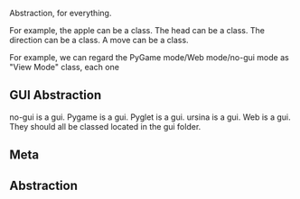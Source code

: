 Abstraction, for everything.

For example, the apple can be a class. The head can be a class. The direction can be a class. A move can be a class. 

For example, we can regard the PyGame mode/Web mode/no-gui mode as "View Mode" class, each one 






## GUI Abstraction

no-gui is a gui. Pygame is a gui. Pyglet is a gui. ursina is a gui. Web is a gui. They should all be classed located in the gui folder.





## Meta

## Abstraction


